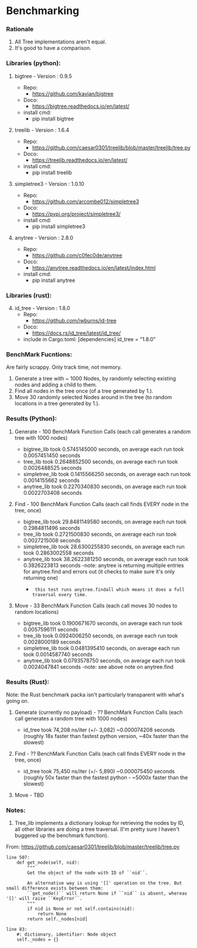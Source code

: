 # Benchmarking

### Rationale

1. All Tree implementations aren't equal. 
2. It's good to have a comparison.

### Libraries (python):

1. bigtree - Version : 0.9.5
    - Repo:
        - https://github.com/kayjan/bigtree
    - Doco:
        - https://bigtree.readthedocs.io/en/latest/
    - install cmd: 
        - pip install bigtree

2. treelib - Version : 1.6.4
    - Repo: 
        - https://github.com/caesar0301/treelib/blob/master/treelib/tree.py
    - Doco: 
        - https://treelib.readthedocs.io/en/latest/
    - install cmd: 
        - pip install treelib

3. simpletree3 - Version : 1.0.10
    - Repo:
        - https://github.com/arcombe012/simpletree3
    - Doco:
        - https://pypi.org/project/simpletree3/
    - install cmd: 
        - pip install simpletree3

3. anytree - Version : 2.8.0
    - Repo:
        - https://github.com/c0fec0de/anytree
    - Doco:
        - https://anytree.readthedocs.io/en/latest/index.html
    - install cmd: 
        - pip install anytree

### Libraries (rust):

4. id_tree - Version : 1.8.0
    - Repo:
        - https://github.com/iwburns/id-tree
    - Doco:
        - https://docs.rs/id_tree/latest/id_tree/
    - include in Cargo.toml:
        [dependencies]
        id_tree = "1.8.0"

### BenchMark Fucntions:

Are fairly scrappy.
Only track time, not memory.

1. Generate a tree with ~ 1000 Nodes, by randomly selecting existing nodes and adding a child to them.
2. Find all nodes in the tree once (of a tree generated by 1.).
3. Move 30 randomly selected Nodes around in the tree (to random locations in a tree generated by 1.).

### Results (Python):

1. Generate - 100 BenchMark Function Calls (each call generates a random tree with 1000 nodes)
    - bigtree_lib    took 0.5745145000 seconds, on average each run took 0.0057451450 seconds
    - tree_lib       took 0.2648852500 seconds, on average each run took 0.0026488525 seconds
    - simpletree_lib took 0.1415566250 seconds, on average each run took 0.0014155662 seconds
    - anytree_lib    took 0.2270340830 seconds, on average each run took 0.0022703408 seconds

2. Find - 100 BenchMark Function Calls (each call finds EVERY node in the tree, once)
    - bigtree_lib    took 29.8481149580 seconds, on average each run took 0.2984811496 seconds
    - tree_lib       took 0.2721500830 seconds, on average each run took 0.0027215008 seconds
    - simpletree_lib took 28.6300255830 seconds, on average each run took 0.2863002558 seconds
    - anytree_lib    took 38.2622381250 seconds, on average each run took 0.3826223813 seconds
        -note: anytree is returning multiple entries for anytree.find and errors out (it checks to make sure it's only returning one)
        -      this test runs anytree.findall which means it does a full traversal every time.

3. Move - 33 BenchMark Function Calls (each call moves 30 nodes to random locations)
    - bigtree_lib    took 0.1900671670 seconds, on average each run took 0.0057596111 seconds
    - tree_lib       took 0.0924006250 seconds, on average each run took 0.0028000189 seconds
    - simpletree_lib took 0.0481395410 seconds, on average each run took 0.0014587740 seconds
    - anytree_lib    took 0.0793578750 seconds, on average each run took 0.0024047841 seconds
        -note: see above note on anytree.find

### Results (Rust):

Note: the Rust benchmark packa isn't particularly transparent with what's going on.

1. Generate (currently no payload) - ?? BenchMark Function Calls (each call generates a random tree with 1000 nodes)
    - id_tree took 74,208 ns/iter (+/- 3,082) ~0.000074208 seconds (roughly 18x faster than fastest python version, ~40x faster than the slowest)

2. Find - ?? BenchMark Function Calls (each call finds EVERY node in the tree, once)
    - id_tree took 75,450 ns/iter (+/- 5,890) ~0.000075450 seconds (roughly 50x faster than the fastest python - ~5000x faster than the slowest)

3. Move - TBD

### Notes:

1. Tree_lib implements a dictionary lookup for retrieving the nodes by ID, all other libraries are doing a tree traversal. (I'm pretty sure I haven't buggered up the benchmark function).

From: https://github.com/caesar0301/treelib/blob/master/treelib/tree.py 

    line 507:
        def get_node(self, nid):
            """
            Get the object of the node with ID of ``nid``.

            An alternative way is using '[]' operation on the tree. But small difference exists between them:
            ``get_node()`` will return None if ``nid`` is absent, whereas '[]' will raise ``KeyError``.
            """
            if nid is None or not self.contains(nid):
                return None
            return self._nodes[nid]
        
    line 83: 
        #: dictionary, identifier: Node object
        self._nodes = {}